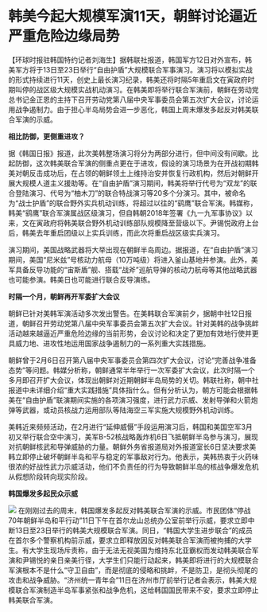 # 韩美今起大规模军演11天，朝鲜讨论逼近严重危险边缘局势

【环球时报驻韩国特约记者刘海生】据韩联社报道，韩国军方12日对外宣布，韩美军方将于13日至23日举行“自由护盾”大规模联合军事演习。演习将以模拟实战的形式持续进行11天，创史上最长演习纪录，韩美还将时隔5年重启文在寅政府时期叫停的战区级大规模实战机动演习。在韩美即将举行联合军演前，朝鲜在劳动党总书记金正恩的主持下召开劳动党第八届中央军事委员会第五次扩大会议，讨论运用战争遏制力。由于担心半岛局势会进一步恶化，韩国上周末爆发多起反对韩美联合军演的示威。

**相比防御，更侧重进攻？**

据《韩国日报》报道，此次美韩整场演习将分为两部分进行，但中间没有间歇。比起防御，这次韩美联合军演的侧重点更在于进攻，假设的演习场景为在开战初期韩美对朝反击成功后，在占领的朝鲜领土上维持治安并恢复行政机构，然后对朝鲜开展大规模人道主义援助等。在“自由护盾”演习期间，韩美将举行代号为“双龙”的联合登陆演习、代号为“柚木刀”的联合特战演习等20多个分演习。其中，被命名为“战士护盾”的联合野外实兵机动训练，将超过以往的“鹞鹰”联合军演。韩媒称，韩美“鹞鹰”联合军演属战区级演习，但自韩朝2018年签署《九一九军事协议》以来，文在寅政府将韩美联合野外机动训练部队规模降至营级以下。尹锡悦政府上台后，韩美去年重启团级以上实兵训练，而此次将重启战区级实兵演习。

演习期间，美国战略武器将大举出现在朝鲜半岛周边。据报道，在“自由护盾”演习期间，美国“尼米兹”号核动力航母（10万吨级）将进入釜山基地并参演。此外，美军具备反导功能的“宙斯盾”舰、搭载“战斧”巡航导弹的核动力航母等其他战略武器也可能参演。韩美日也可能进行联合反导演练。

**时隔一个月，朝鲜再开军委扩大会议**

朝鲜已针对美韩军演活动多次发出警告。在美韩联合军演前夕，据朝中社12日报道，朝鲜召开劳动党第八届中央军事委员会第五次扩大会议。针对美韩的战争挑衅活动越来越逼近严重危险边缘的当前形势，会议讨论和决定了更加有效地行使并更具威力地、进攻性地运用国家战争遏制力的一系列重大实践措施。

朝鲜曾于2月6日召开第八届中央军事委员会第四次扩大会议，讨论“完善战争准备态势”等问题。韩媒分析称，朝鲜通常半年举行一次军委扩大会议，此次时隔一个多月即召开扩大会议，体现出朝鲜对近期朝鲜半岛局势的关切。韩联社称，朝中社报道中未详细介绍“重大实践措施”具体指什么。但有分析认为，朝方可能会根据韩美在“自由护盾”联演期间实施的各项演习强度，进行武力示威、发射导弹和火箭炮弹等武器，或动员核战力运用部队等陆海空三军实施大规模野外机动训练。

美韩近来频频活动，在2月进行“延伸威慑”手段运用演习后，韩国和美国空军3月初又举行联合空中演习，美军B-52核战略轰炸机6日飞抵朝鲜半岛参与演习，展现对抗朝鲜核武和导弹威胁的力量。朝鲜外务省报道局对外报道室长6日坚决要求美韩立即停止破坏朝鲜半岛和平与稳定的军事敌对行为。他表示，美韩热衷于火药味很浓的好战性武力示威活动，他们不负责任的行为导致朝鲜半岛的核战争爆发危机从假想阶段转向现实阶段。

**韩国爆发多起民众示威**

![](https://inews.gtimg.com/om_bt/Oy2NgUfxgXD2mhSd3gSTdYVs-9TuhxdKljQp-L_aQzpQIAA/1000)
在刚刚过去的周末，韩国爆发多起反对韩美联合军演的示威。市民团体“停战70年朝鲜半岛和平行动”11日下午在首尔龙山总统办公室前举行示威，要求立即中断13日至23日举行的韩美大规模联合军演。同日，“韩国大学生进步联合”的成员在首尔多个警察机构前示威，要求立即释放因反对韩美联合军演而被拘捕的大学生。有大学生现场斥责称，由于无法无视美国为维持东北亚霸权而发动韩美联合军演和尹锡悦的亲日亲美行径，大学生们只能行动起来，韩美即将进行的大规模联合军演根本不是什么“守卫自由”，而是彻底的侵略和挑衅，不是防卫，是彻头彻尾的攻击和战争威胁。“济州统一青年会”11日在济州市厅前举行记者会表示，韩美大规模联合军演制造半岛军事紧张和战争危机，这给韩国国民带来不安，要求立即停止韩美联合军演。

